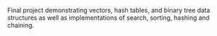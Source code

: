 Final project demonstrating vectors, hash tables, and binary tree data structures as well as implementations of search, sorting, hashing and chaining.
